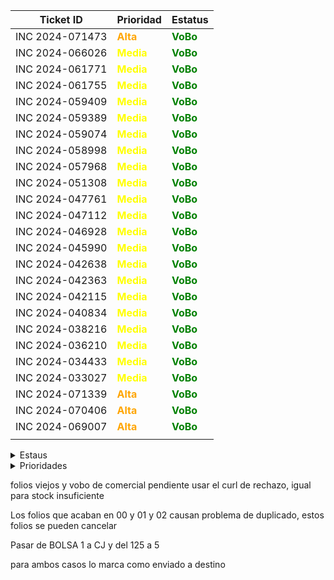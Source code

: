| Ticket ID | Prioridad | Estatus     |
|-----------|------------------|------------|
| INC 2024-071473 | <span style="color:orange">**Alta**</span> | <span style="color:green">**VoBo**</span> |
| INC 2024-066026 | <span style="color:yellow">**Media**</span> | <span style="color:green">**VoBo**</span> |
| INC 2024-061771 | <span style="color:yellow">**Media**</span> | <span style="color:green">**VoBo**</span> |
| INC 2024-061755 | <span style="color:yellow">**Media**</span> | <span style="color:green">**VoBo**</span> |
| INC 2024-059409 | <span style="color:yellow">**Media**</span> | <span style="color:green">**VoBo**</span> |
| INC 2024-059389 | <span style="color:yellow">**Media**</span> | <span style="color:green">**VoBo**</span> |
| INC 2024-059074 | <span style="color:yellow">**Media**</span> | <span style="color:green">**VoBo**</span> |
| INC 2024-058998 | <span style="color:yellow">**Media**</span> | <span style="color:green">**VoBo**</span> |
| INC 2024-057968 | <span style="color:yellow">**Media**</span> | <span style="color:green">**VoBo**</span> |
| INC 2024-051308 | <span style="color:yellow">**Media**</span> | <span style="color:green">**VoBo**</span> |
| INC 2024-047761 | <span style="color:yellow">**Media**</span> | <span style="color:green">**VoBo**</span> |
| INC 2024-047112 | <span style="color:yellow">**Media**</span> | <span style="color:green">**VoBo**</span> |
| INC 2024-046928 | <span style="color:yellow">**Media**</span> | <span style="color:green">**VoBo**</span> |
| INC 2024-045990 | <span style="color:yellow">**Media**</span> | <span style="color:green">**VoBo**</span> |
| INC 2024-042638 | <span style="color:yellow">**Media**</span> | <span style="color:green">**VoBo**</span> |
| INC 2024-042363 | <span style="color:yellow">**Media**</span> | <span style="color:green">**VoBo**</span> |
| INC 2024-042115 | <span style="color:yellow">**Media**</span> | <span style="color:green">**VoBo**</span> |
| INC 2024-040834 | <span style="color:yellow">**Media**</span> | <span style="color:green">**VoBo**</span> |
| INC 2024-038216 | <span style="color:yellow">**Media**</span> | <span style="color:green">**VoBo**</span> |
| INC 2024-036210 | <span style="color:yellow">**Media**</span> | <span style="color:green">**VoBo**</span> |
| INC 2024-034433 | <span style="color:yellow">**Media**</span> | <span style="color:green">**VoBo**</span> |
| INC 2024-033027 | <span style="color:yellow">**Media**</span> | <span style="color:green">**VoBo**</span> |
| INC 2024-071339 | <span style="color:orange">**Alta**</span> | <span style="color:green">**VoBo**</span> |
| INC 2024-070406 | <span style="color:orange">**Alta**</span> | <span style="color:green">**VoBo**</span> |
| INC 2024-069007 | <span style="color:orange">**Alta**</span> | <span style="color:green">**VoBo**</span> |
|  |  |  |







<details>
  <summary>Estaus</summary>
  
  | Ticket ID | Descripción del Problema                                       |
  |-----------|-----------------------------------------------------------------|
  | <span style="color:red">**Cerrada**</span> | Se finalizo el ticket  |
  | <span style="color:green">**VoBo**</span> | Esperando el visto bueno del usuario  |
  | En proceso       | Error al procesar pago de factura |
  | <span style="color:purple">**Accion de Usuario**</span> | Esperando mas informacion por parte del usuario ya sea datos o anexar imagenes o pdf|
  | Pregunta a Valeria | Duda que me hace falta comprender del todo sobre el caso |
  | Pregunta a Daniel | Dudas que le mando a Daniel por correo |
  | Enviado a Claudia | Casos que se le envian a Claudia para su atencion |
  | Enviado a Daniel | Casos que se le envian a Daniel para su atencion  |
  | Junta de las 3 | Dudas que se preguntan a Daniel en la junta |
  | Anexar VoBo | Falta que el usuario anexe el visto bueno |
  | No he resuelto de este tipo | Hace fala explicacion de casos que no he atendido |
  | Falta documentacion | Casos de los cuales no se ha generado o la documentacion no esta explicada del todo bien |
  | Reasignado |  |

</details>

<details>
  <summary>Prioridades</summary>
  
  | Prioridad | Descripción                                   |
  |-----------|-----------------------------------------------------------------|
  | <span style="color:red">**Critica**</span> | Tickets de mayo importancia y con los cuales contamos con poco tiempo para atender|
  | <span style="color:orange">**Alta**</span> | Tickets que son importantes pero pueden esperar si hay demaciados Criticos |
  | <span style="color:yellow">**Media**</span> | Tickets con importancia pero suelen poder esperar dias |
  | <span style="color:blue">**Baja**</span> | Tikects de menor importancia y que por lo regular se antienden al final |
</details>



folios viejos y vobo de comercial pendiente usar el curl de rechazo, igual para stock insuficiente


Los folios que acaban en 00 y 01 y 02 causan problema de duplicado, estos folios se pueden cancelar



Pasar de BOLSA 1 a CJ y del 125 a 5


para ambos casos lo marca como enviado a destino
